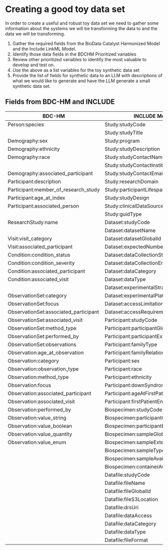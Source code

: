 # Creating a good toy data set
In order to create a useful and robust toy data set we need to gather some information about the systems we will be transforming the data to and the data we will be transforming.

 1. Gather the required fields from the BioData Catalyst Harmonized Model and the Include LinkML Model.
 2. Identify those data fields in the BDCHM Prioritized variables
 3. Review other prioritized variables to identify the most valuable to develop and test on.
 4. Use the above as a list variables for the toy synthetic data set
 5. Provide the list of fields for synthetic data to an LLM with descriptions of what we would like to generate and have the LLM generate a small synthetic data set.

## Fields from BDC-HM and INCLUDE

| **BDC-HM**                    | **INCLUDE Model**                   |
|-------------------------------------|-------------------------------------|
| Person:species                      | Study:studyCode                     |
|                                     | Study:studyTitle                    |
| Demography:sex                      | Study:program                       |
| Demography:ethnicity                | Study:studyDescription              |
| Demography:race                     | Study:studyContactName              |
|                                     | Study:studyContactInstitution       |
| Demography:associated_participant   | Study:studyContactEmail             |
| Participant:description             | Study:researchDomain                |
| Participant:member_of_research_study| Study:participantLifespanStage      |
| Participant:age_at_index            | Study:studyDesign                   |
| Participant:associated_person       | Study:clinicalDataSourceType        |
|                                     | Study:guidType                      |
| ResearchStudy:name                  | Dataset:studyCode                   |
|                                     | Dataset:datasetName                 |
| Visit:visit_category                | Dataset:datasetGlobalId             |
| Visit:associated_participant        | Dataset:expectedNumberOfFiles       |
| Condition:condition_status          | Dataset:dataCollectionStartYear     |
| Condition:condition_severity        | Dataset:dataCollectionEndYear       |
| Condition:associated_participant    | Dataset:dataCategory                |
| Condition:associated_visit          | Dataset:dataType                    |
|                                     | Dataset:experimentalStrategy        |
| ObservationSet:category             | Dataset:experimentalPlatform        |
| ObservationSet:focus                | Dataset:accessLimitations           |
| ObservationSet:associated_participant| Dataset:accessRequirements          |
| ObservationSet:associated_visit     | Participant:studyCode               |
| ObservationSet:method_type          | Participant:participantGlobalId     |
| ObservationSet:performed_by         | Participant:participantExternalId   |
| ObservationSet:observations         | Participant:familyType              |
| Observation:age_at_observation      | Participant:familyRelationship      |
| Observation:category                | Participant:sex                     |
| Observation:observation_type        | Participant:race                    |
| Observation:method_type             | Participant:ethnicity               |
| Observation:focus                   | Participant:downSyndromeStatus      |
| Observation:associated_participant  | Participant:ageAtFirstPatientEngagement |
| Observation:associated_visit        | Participant:firstPatientEngagementEvent |
| Observation:performed_by            | Biospecimen:studyCode               |
| Observation:value_string            | Biospecimen:participantGlobalId     |
| Observation:value_boolean           | Biospecimen:participantExternalId   |
| Observation:value_quantity          | Biospecimen:sampleGlobalId          |
| Observation:value_enum              | Biospecimen:sampleExternalId        |
|                                     | Biospecimen:sampleType              |
|                                     | Biospecimen:sampleAvailability      |
|                                     | Biospecimen:containerAvailability   |
|                                     | Datafile:studyCode                  |
|                                     | Datafile:fileName                   |
|                                     | Datafile:fileGlobalId               |
|                                     | Datafile:fileS3Location             |
|                                     | Datafile:drsUri                     |
|                                     | Datafile:dataAccess                 |
|                                     | Datafile:dataCategory               |
|                                     | Datafile:dataType                   |
|                                     | Datafile:fileFormat                 |
